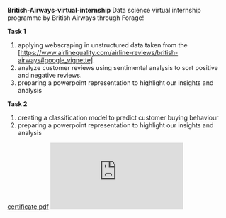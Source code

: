 **British-Airways-virtual-internship**
Data science virtual internship programme by British Airways through Forage!

**Task 1**

1. applying webscraping in unstructured data taken from the [https://www.airlinequality.com/airline-reviews/british-airways#google_vignette].
2. analyze customer reviews using sentimental analysis to sort positive and negative reviews.
3. preparing a powerpoint representation to highlight our insights and analysis


**Task 2**

1. creating a classification model to predict customer buying behaviour
2. preparing a powerpoint representation to highlight our insights and analysis


[certificate.pdf](https://github.com/user-attachments/files/17000995/certificate.pdf)
![image alt](https://github.com/Roshinivemula/BritishAirway_DataScience_Virtual_Internship/blob/e169d3cf0181e5912eafbf52b3b6243e68c2f2bd/certificate.pdf)
